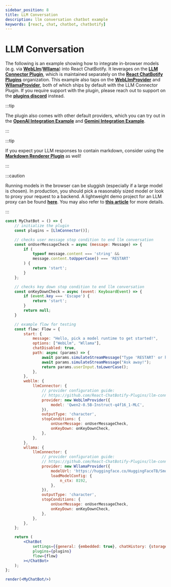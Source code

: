 ```yaml
---
sidebar_position: 8
title: LLM Conversation
description: llm conversation chatbot example
keywords: [react, chat, chatbot, chatbotify]
---
```


# LLM Conversation

The following is an example showing how to integrate in-browser models (e.g. via [**WebLlm**](https://webllm.mlc.ai/)/[**Wllama**](https://www.npmjs.com/package/@wllama/wllama)) into React ChatBotify. It leverages on the [**LLM Connector Plugin**](https://www.npmjs.com/package/@rcb-plugins/llm-connector), which is maintained separately on the [**React ChatBotify Plugins**](https://github.com/orgs/React-ChatBotify-Plugins) organization. This example also taps on the [**WebLlmProvider**](https://github.com/React-ChatBotify-Plugins/llm-connnector/blob/main/docs/providers/WebLlm.md) and [**WllamaProvider**](https://github.com/React-ChatBotify-Plugins/llm-connnector/blob/main/docs/providers/Wllama.md), both of which ships by default with the LLM Connector Plugin. If you require support with the plugin, please reach out to support on the [**plugins discord**](https://discord.gg/J6pA4v3AMW) instead.

:::tip

The plugin also comes with other default providers, which you can try out in the [**OpenAI Integration Example**](/docs/examples/openai_integration.md) and [**Gemini Integration Example**](/docs/examples/gemini_integration.md).

:::

:::tip

If you expect your LLM responses to contain markdown, consider using the [**Markdown Renderer Plugin**](https://www.npmjs.com/package/@rcb-plugins/markdown-renderer) as well!

:::

:::caution

Running models in the browser can be sluggish (especially if a large model is chosen). In production, you should pick a reasonably sized model or look to proxy your request to a backend. A lightweight demo project for an LLM proxy can be found [**here**](https://github.com/tjtanjin/llm-proxy). You may also refer to [**this article**](https://tjtanjin.medium.com/how-to-build-and-integrate-a-react-chatbot-with-llms-a-react-chatbotify-guide-part-4-b40cd59fd6e6) for more details.

:::

```jsx live noInline title=MyChatBot.js
const MyChatBot = () => {
	// initialize the plugin
	const plugins = [LlmConnector()];

	// checks user message stop condition to end llm conversation
	const onUserMessageCheck = async (message: Message) => {
		if (
			typeof message.content === 'string' &&
			message.content.toUpperCase() === 'RESTART'
		) {
			return 'start';
		}
	};

	// checks key down stop condition to end llm conversation
	const onKeyDownCheck = async (event: KeyboardEvent) => {
		if (event.key === 'Escape') {
			return 'start';
		}
		return null;
	}

	// example flow for testing
	const flow: Flow = {
		start: {
			message: "Hello, pick a model runtime to get started!",
			options: ["WebLlm", "Wllama"],
			chatDisabled: true,
			path: async (params) => {
				await params.simulateStreamMessage("Type 'RESTART' or hit 'ESC` to pick another runtime!");
				await params.simulateStreamMessage("Ask away!");
				return params.userInput.toLowerCase();
			},
		},
		webllm: {
			llmConnector: {
				// provider configuration guide:
				// https://github.com/React-ChatBotify-Plugins/llm-connnector/blob/main/docs/providers/WebLlm.md
				provider: new WebLlmProvider({
					model: 'Qwen2-0.5B-Instruct-q4f16_1-MLC',
				}),
				outputType: 'character',
				stopConditions: {
					onUserMessage: onUserMessageCheck,
					onKeyDown: onKeyDownCheck,
				},
			},
		},
		wllama: {
			llmConnector: {
				// provider configuration guide:
				// https://github.com/React-ChatBotify-Plugins/llm-connnector/blob/main/docs/providers/Wllama.md
				provider: new WllamaProvider({
					modelUrl: 'https://huggingface.co/HuggingFaceTB/SmolLM2-360M-Instruct-GGUF/resolve/main/smollm2-360m-instruct-q8_0.gguf',
					loadModelConfig: {
						n_ctx: 8192,
					},
				}),
				outputType: 'character',
				stopConditions: {
					onUserMessage: onUserMessageCheck,
					onKeyDown: onKeyDownCheck,
				},
			},
		},
	};

	return (
		<ChatBot
			settings={{general: {embedded: true}, chatHistory: {storageKey: "example_openai_integration"}}}
			plugins={plugins}
			flow={flow}
		></ChatBot>
	);
};

render(<MyChatBot/>)
```